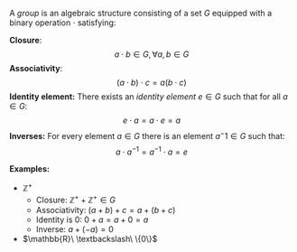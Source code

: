 A *group* is an algebraic structure consisting of a set $G$ equipped with a binary operation $\cdot$ satisfying:

**Closure**:
$$
a \cdot b \in G, \forall a,b \in G
$$
**Associativity**:
$$
(a \cdot b) \cdot c = a (b \cdot c)
$$
**Identity element:**
There exists an *identity element* $e \in G$ such that for all $a \in G$:
$$
e \cdot a = a \cdot e=a
$$
**Inverses:**
For every element $a \in G$ there is an element $a^-1 \in G$ such that:
$$
a \cdot a^{-1} = a^{-1} \cdot a = e
$$

**Examples:**
* $\mathbb{Z}^+$
	* Closure: $\mathbb{Z}^+ +\mathbb{Z}^+ \in G$
	* Associativity: $(a+b) + c=a+(b+c)$
	* Identity is $0$: $0 + a = a+0=a$
	* Inverse: $a+(-a)=0$
* $\mathbb{R}\ \textbackslash\ \{0\}$
